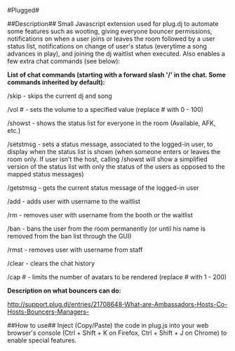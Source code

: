 #Plugged#

##Description##
Small Javascript extension used for plug.dj to automate some features such as wooting, giving everyone bouncer permissions, notifications on when a user joins or leaves the room followed by a user status list, notifications on change of user's status (everytime a song advances in play), and joining the dj waitlist when executed. Also enables a few extra chat commands (see below):


**List of chat commands (starting with a forward slash '/' in the chat. Some commands inherited by default):**

/skip - skips the current dj and song

/vol # - sets the volume to a specified value (replace # with 0 - 100)

/showst - shows the status list for everyone in the room (Available, AFK, etc.)

/setstmsg <status message string without quotes> - sets a status message, associated to the logged-in user, to display when the status list is shown (when someone enters or leaves the room only. If user isn't the host, calling /showst will show a simplified version of the status list with only the status of the users as opposed to the mapped status messages)

/getstmsg - gets the current status message of the logged-in user

/add <username> - adds user with username to the waitlist

/rm <username> - removes user with username from the booth or the waitlist

/ban <username> - bans the user from the room permanently (or until his name is removed from the ban list through the GUI)

/rmst <username> - removes user with username from staff

/clear - clears the chat history

/cap # - limits the number of avatars to be rendered (replace # with 1 - 200) 



**Description on what bouncers can do:**

http://support.plug.dj/entries/21708648-What-are-Ambassadors-Hosts-Co-Hosts-Bouncers-Managers-

##How to use##
Inject (Copy/Paste) the code in plug.js into your web browser's console (Ctrl + Shift + K on Firefox, Ctrl + Shift + J on Chrome) to enable special features.  
